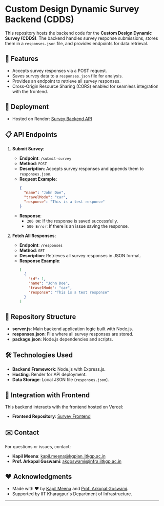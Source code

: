 # Custom Design Dynamic Survey Backend (CDDS)

This repository hosts the backend code for the **Custom Design Dynamic Survey (CDDS)**. The backend handles survey response submissions, stores them in a `responses.json` file, and provides endpoints for data retrieval.

## 🌟 Features
- Accepts survey responses via a POST request.
- Saves survey data to a `responses.json` file for analysis.
- Provides an endpoint to retrieve all survey responses.
- Cross-Origin Resource Sharing (CORS) enabled for seamless integration with the frontend.

## 🚀 Deployment
- Hosted on Render: [Survey Backend API](https://survey-backend-zsdp.onrender.com)

## 📋 API Endpoints
1. **Submit Survey**:
   - **Endpoint**: `/submit-survey`
   - **Method**: `POST`
   - **Description**: Accepts survey responses and appends them to `responses.json`.
   - **Request Example**:
     ```json
     {
       "name": "John Doe",
       "travelMode": "car",
       "response": "This is a test response"
     }
     ```
   - **Response**:
     - `200 OK`: If the response is saved successfully.
     - `500 Error`: If there is an issue saving the response.

2. **Fetch All Responses**:
   - **Endpoint**: `/responses`
   - **Method**: `GET`
   - **Description**: Retrieves all survey responses in JSON format.
   - **Response Example**:
     ```json
     [
       {
         "id": 1,
         "name": "John Doe",
         "travelMode": "car",
         "response": "This is a test response"
       }
     ]
     ```

## 📂 Repository Structure
- **server.js**: Main backend application logic built with Node.js.
- **responses.json**: File where all survey responses are stored.
- **package.json**: Node.js dependencies and scripts.

## 🛠️ Technologies Used
- **Backend Framework**: Node.js with Express.js.
- **Hosting**: Render for API deployment.
- **Data Storage**: Local JSON file (`responses.json`).

## 🔗 Integration with Frontend
This backend interacts with the frontend hosted on Vercel:
- **Frontend Repository**: [Survey Frontend](https://github.com/kapil2020/survey-frontend)

## ✉️ Contact
For questions or issues, contact:
- **Kapil Meena**: [kapil.meena@kgpian.iitkgp.ac.in](mailto:kapil.meen@kgpian.iitkgp.ac.in)
- **Prof. Arkopal Goswami**: [akgoswami@infra.iitkgp.ac.in](mailto:akgoswami@infra.iitkgp.ac.in)

## ❤️ Acknowledgments
- Made with ❤️ by [Kapil Meena](https://sites.google.com/view/kapil-lab/home) and [Prof. Arkopal Goswami](https://www.mustlab.in/faculty).
- Supported by IIT Kharagpur's Department of Infrastructure.

---

